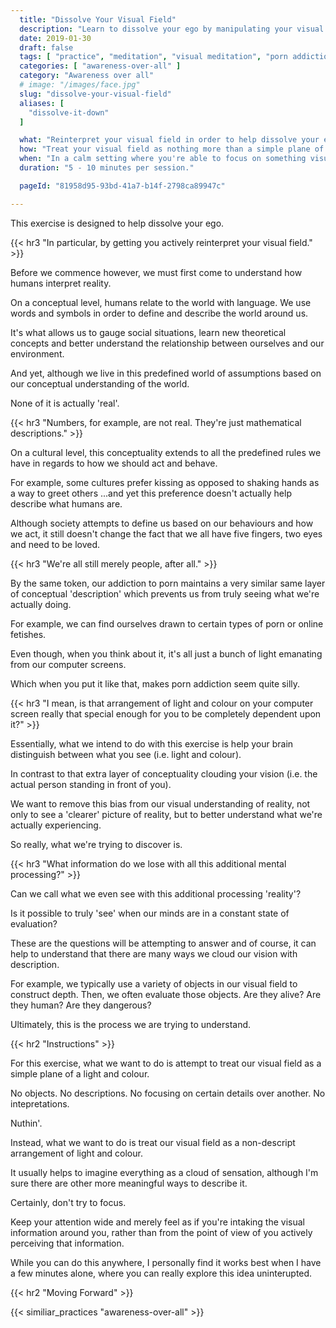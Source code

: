 ```yaml
---
  title: "Dissolve Your Visual Field"
  description: "Learn to dissolve your ego by manipulating your visual perception of reality. treat your visual field as a simple plane of a light and colour."
  date: 2019-01-30
  draft: false
  tags: [ "practice", "meditation", "visual meditation", "porn addiction", "addiction", "awareness", "awareness exercises", "perspective", "nofap", "neverfap", "neverfap deluxe" ]
  categories: [ "awareness-over-all" ]
  category: "Awareness over all"
  # image: "/images/face.jpg"
  slug: "dissolve-your-visual-field"
  aliases: [
    "dissolve-it-down"
  ]

  what: "Reinterpret your visual field in order to help dissolve your ego."
  how: "Treat your visual field as nothing more than a simple plane of a light and colour."
  when: "In a calm setting where you're able to focus on something visually."
  duration: "5 - 10 minutes per session."

  pageId: "81958d95-93bd-41a7-b14f-2798ca89947c"

---
```


<!-- VERY HAPPY WITH EDIT -->

This exercise is designed to help dissolve your ego.


{{< hr3 "In particular, by getting you actively reinterpret your visual field." >}}


Before we commence however, we must first come to understand how humans interpret reality.

On a conceptual level, humans relate to the world with language. We use words and symbols in order to define and describe the world around us.

It's what allows us to gauge social situations, learn new theoretical concepts and better understand the relationship between ourselves and our environment.

And yet, although we live in this predefined world of assumptions based on our conceptual understanding of the world.

None of it is actually 'real'.


{{< hr3 "Numbers, for example, are not real. They're just mathematical descriptions." >}}


On a cultural level, this conceptuality extends to all the predefined rules we have in regards to how we should act and behave.

For example, some cultures prefer kissing as opposed to shaking hands as a way to greet others ...and yet this preference doesn't actually help describe what humans are.

Although society attempts to define us based on our behaviours and how we act, it still doesn't change the fact that we all have five fingers, two eyes and need to be loved.


{{< hr3 "We're all still merely people, after all." >}}


By the same token, our addiction to porn maintains a very similar same layer of conceptual 'description' which prevents us from truly seeing what we're actually doing.

For example, we can find ourselves drawn to certain types of porn or online fetishes.

Even though, when you think about it, it's all just a bunch of light emanating from our computer screens.

Which when you put it like that, makes porn addiction seem quite silly.


{{< hr3 "I mean, is that arrangement of light and colour on your computer screen really that special enough for you to be completely dependent upon it?" >}}


Essentially, what we intend to do with this exercise is help your brain distinguish between what you see (i.e. light and colour).

In contrast to that extra layer of conceptuality clouding your vision (i.e. the actual person standing in front of you).

We want to remove this bias from our visual understanding of reality, not only to see a 'clearer' picture of reality, but to better understand what we're actually experiencing.

So really, what we're trying to discover is.


{{< hr3 "What information do we lose with all this additional mental processing?" >}}


Can we call what we even see with this additional processing 'reality'?

Is it possible to truly 'see' when our minds are in a constant state of evaluation?

These are the questions will be attempting to answer and of course, it can help to understand that there are many ways we cloud our vision with description.

For example, we typically use a variety of objects in our visual field to construct depth. Then, we often evaluate those objects. Are they alive? Are they human? Are they dangerous?

Ultimately, this is the process we are trying to understand.


{{< hr2 "Instructions" >}}


For this exercise, what we want to do is attempt to treat our visual field as a simple plane of a light and colour. 

No objects. No descriptions. No focusing on certain details over another. No intepretations.

Nuthin'.

Instead, what we want to do is treat our visual field as a non-descript arrangement of light and colour.

It usually helps to imagine everything as a cloud of sensation, although I'm sure there are other more meaningful ways to describe it.

Certainly, don't try to focus. 

Keep your attention wide and merely feel as if you're intaking the visual information around you, rather than from the point of view of you actively perceiving that information.

While you can do this anywhere, I personally find it works best when I have a few minutes alone, where you can really explore this idea uninterupted.

<!-- If you want to take it a step further, ask yourself this question: 


{{< hr4 "Who or what is intepreting this vision? Does it exist within this cloud of sensation? " >}}


Although I wouldn't worry about it too much for now. 

Honestly, just focus on dissolving that visual field. It's hard enough on it's own.

It's a more advanced concept we will explore in future once we've mastered these more simpler exercises.  -->


{{< hr2 "Moving Forward" >}}


{{< similiar_practices "awareness-over-all" >}}

